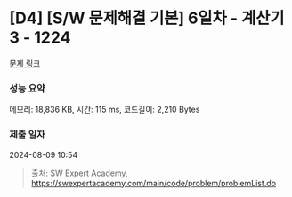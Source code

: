 # [D4] [S/W 문제해결 기본] 6일차 - 계산기3 - 1224 

[문제 링크](https://swexpertacademy.com/main/code/problem/problemDetail.do?contestProbId=AV14tDX6AFgCFAYD) 

### 성능 요약

메모리: 18,836 KB, 시간: 115 ms, 코드길이: 2,210 Bytes

### 제출 일자

2024-08-09 10:54



> 출처: SW Expert Academy, https://swexpertacademy.com/main/code/problem/problemList.do